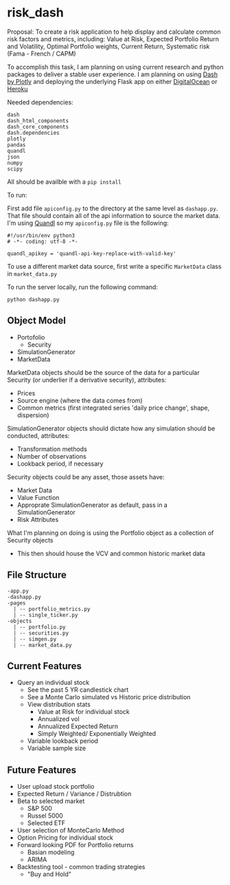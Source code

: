 # risk_dash

Proposal: To create a risk application to help display and calculate common risk factors and metrics, including: Value at Risk, Expected Portfolio Return and Volatility, Optimal Portfolio weights, Current Return, Systematic risk (Fama - French / CAPM)

To accomplish this task, I am planning on using current research and python packages to deliver a stable user experience. I am planning on using [Dash by Plotly](https://plot.ly/dash/) and deploying the underlying Flask app on either [DigitalOcean](https://www.digitalocean.com/) or [Heroku](https://www.heroku.com/)

Needed dependencies:

```
dash
dash_html_components
dash_core_components
dash.dependencies
plotly
pandas
quandl
json
numpy
scipy
```
All should be availble with a `pip install`

To run:

First add file `apiconfig.py` to the directory at the same level as `dashapp.py`. That file should contain all of the api information to source the market data. I'm using [Quandl](https://www.quandl.com/) so my `apiconfig.py` file is the following:

```
#!/usr/bin/env python3
# -*- coding: utf-8 -*-

quandl_apikey = 'quandl-api-key-replace-with-valid-key'
```

To use a different market data source, first write a specific `MarketData` class in `market_data.py`

To run the server locally, run the following command:

```
python dashapp.py
```

## Object Model

- Portofolio
  - Security
- SimulationGenerator
- MarketData

MarketData objects should be the source of the data for a particular Security (or underlier if a derivative security), attributes:
- Prices
- Source engine (where the data comes from)
- Common metrics (first integrated series 'daily price change', shape, dispersion)

SimulationGenerator objects should dictate how any simulation should be conducted, attributes:
- Transformation methods
- Number of observations
- Lookback period, if necessary

Security objects could be any asset, those assets have:
- Market Data
- Value Function
- Approprate SimulationGenerator as default, pass in a SimulationGenerator
- Risk Attributes

What I'm planning on doing is using the Portfolio object as a collection of Security objects
- This then should house the VCV and common historic market data

## File Structure

```
-app.py
-dashapp.py
-pages
  | -- portfolio_metrics.py
  | -- single_ticker.py
-objects
  | -- portfolio.py
  | -- securities.py
  | -- simgen.py
  | -- market_data.py
```

## Current Features

- Query an individual stock
  - See the past 5 YR candlestick chart
  - See a Monte Carlo simulated vs Historic price distribution
  - View distribution stats
    - Value at Risk for individual stock
    - Annualized vol
    - Annualized Expected Return
    - Simply Weighted/ Exponentially Weighted
  - Variable lookback period
  - Variable sample size

## Future Features

- User upload stock portfolio
- Expected Return / Variance / Distrubtion
- Beta to selected market
  - S\&P 500
  - Russel 5000
  - Selected ETF
- User selection of MonteCarlo Method
- Option Pricing for individual stock
- Forward looking PDF for Portfolio returns
  - Basian modeling
  - ARIMA
- Backtesting tool - common trading strategies
  - "Buy and Hold"
